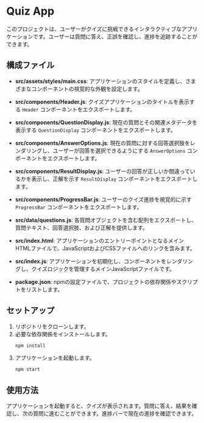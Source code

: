 # Quiz App

このプロジェクトは、ユーザーがクイズに挑戦できるインタラクティブなアプリケーションです。ユーザーは質問に答え、正誤を確認し、進捗を追跡することができます。

## 構成ファイル

- **src/assets/styles/main.css**: アプリケーションのスタイルを定義し、さまざまなコンポーネントの視覚的な外観を設定します。

- **src/components/Header.js**: クイズアプリケーションのタイトルを表示する `Header` コンポーネントをエクスポートします。

- **src/components/QuestionDisplay.js**: 現在の質問とその関連メタデータを表示する `QuestionDisplay` コンポーネントをエクスポートします。

- **src/components/AnswerOptions.js**: 現在の質問に対する回答選択肢をレンダリングし、ユーザーが回答を選択できるようにする `AnswerOptions` コンポーネントをエクスポートします。

- **src/components/ResultDisplay.js**: ユーザーの回答が正しいか間違っているかを表示し、正解を示す `ResultDisplay` コンポーネントをエクスポートします。

- **src/components/ProgressBar.js**: ユーザーのクイズ進捗を視覚的に示す `ProgressBar` コンポーネントをエクスポートします。

- **src/data/questions.js**: 各質問オブジェクトを含む配列をエクスポートし、質問テキスト、回答選択肢、および正解を提供します。

- **src/index.html**: アプリケーションのエントリーポイントとなるメインHTMLファイルで、JavaScriptおよびCSSファイルへのリンクを含みます。

- **src/index.js**: アプリケーションを初期化し、コンポーネントをレンダリングし、クイズロジックを管理するメインJavaScriptファイルです。

- **package.json**: npmの設定ファイルで、プロジェクトの依存関係やスクリプトをリストします。

## セットアップ

1. リポジトリをクローンします。
2. 必要な依存関係をインストールします。
   ```bash
   npm install
   ```
3. アプリケーションを起動します。
   ```bash
   npm start
   ```

## 使用方法

アプリケーションを起動すると、クイズが表示されます。質問に答え、結果を確認し、次の質問に進むことができます。進捗バーで現在の進捗を確認できます。
